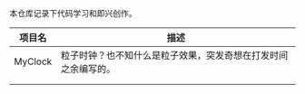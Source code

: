 本仓库记录下代码学习和即兴创作。

| 项目名  | 描述                                                         |
| ------- | ------------------------------------------------------------ |
| MyClock | 粒子时钟？也不知什么是粒子效果，突发奇想在打发时间之余编写的。 |
|         |                                                              |
|         |                                                              |

